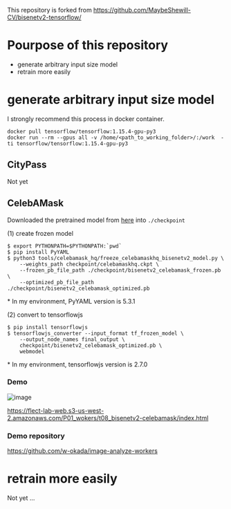 This repository is forked from https://github.com/MaybeShewill-CV/bisenetv2-tensorflow/

# Pourpose of this repository

- generate arbitrary input size model
- retrain more easily 



# generate arbitrary input size model
I strongly recommend this process in docker container.

```
docker pull tensorflow/tensorflow:1.15.4-gpu-py3
docker run --rm --gpus all -v /home/<path_to_working_folder>/:/work  -ti tensorflow/tensorflow:1.15.4-gpu-py3
```
## CityPass
Not yet

## CelebAMask
Downloaded the pretrained model from
[here](https://www.dropbox.com/sh/0iisy23j4j6d1hj/AABm3fho2glNA7TWnvD7kK2oa?dl=0) into `./checkpoint`

(1) create frozen model
```
$ export PYTHONPATH=$PYTHONPATH:`pwd`
$ pip install PyYAML
$ python3 tools/celebamask_hq/freeze_celebamaskhq_bisenetv2_model.py \
    --weights_path checkpoint/celebamaskhq.ckpt \
    --frozen_pb_file_path ./checkpoint/bisenetv2_celebamask_frozen.pb \
    --optimized_pb_file_path ./checkpoint/bisenetv2_celebamask_optimized.pb

```
\* In my environment, PyYAML version is 5.3.1

(2) convert to tensorflowjs
```
$ pip install tensorflowjs
$ tensorflowjs_converter --input_format tf_frozen_model \
    --output_node_names final_output \
    checkpoint/bisenetv2_celebamask_optimized.pb \
    webmodel

```
\* In my environment, tensorflowjs version is 2.7.0

### Demo
![image](https://user-images.githubusercontent.com/48346627/97803282-822e3e80-1c8c-11eb-8635-74d937e5a8f6.png)


https://flect-lab-web.s3-us-west-2.amazonaws.com/P01_wokers/t08_bisenetv2-celebamask/index.html


### Demo repository

https://github.com/w-okada/image-analyze-workers



# retrain more easily
Not yet ...

